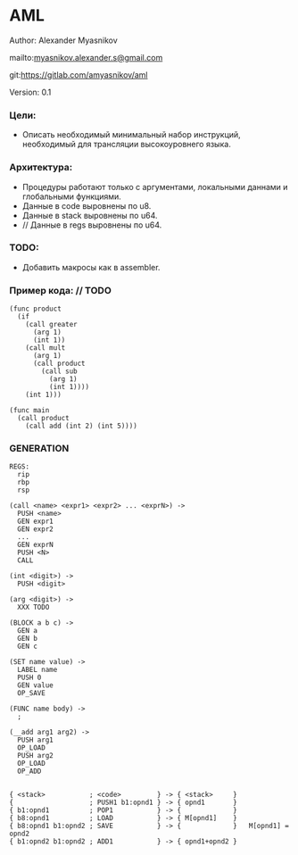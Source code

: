 
# AML

Author: Alexander Myasnikov

mailto:myasnikov.alexander.s@gmail.com

git:https://gitlab.com/amyasnikov/aml

Version: 0.1



### Цели:

* Описать необходимый минимальный набор инструкций, необходимый для трансляции высокоуровнего языка.



### Архитектура:

* Процедуры работают только с аргументами, локальными даннами и глобальными функциями.
* Данные в code  выровнены по u8.
* Данные в stack выровнены по u64.
* // Данные в regs  выровнены по u64.



### TODO:

* Добавить макросы как в assembler.



### Пример кода: // TODO

```
(func product
  (if
    (call greater
      (arg 1)
      (int 1))
    (call mult
      (arg 1)
      (call product
        (call sub
          (arg 1)
          (int 1))))
    (int 1)))

(func main
  (call product
    (call add (int 2) (int 5))))
```


### GENERATION

```
REGS:
  rip
  rbp
  rsp

(call <name> <expr1> <expr2> ... <exprN>) ->
  PUSH <name>
  GEN expr1
  GEN expr2
  ...
  GEN exprN
  PUSH <N>
  CALL

(int <digit>) ->
  PUSH <digit>

(arg <digit>) ->
  XXX TODO

(BLOCK a b c) ->
  GEN a
  GEN b
  GEN c

(SET name value) ->
  LABEL name
  PUSH 0
  GEN value
  OP_SAVE

(FUNC name body) ->
  ;

(__add arg1 arg2) ->
  PUSH arg1
  OP_LOAD
  PUSH arg2
  OP_LOAD
  OP_ADD


{ <stack>           ; <code>         } -> { <stack>     }
{                   ; PUSH1 b1:opnd1 } -> { opnd1       }
{ b1:opnd1          ; POP1           } -> {             }
{ b8:opnd1          ; LOAD           } -> { M[opnd1]    }
{ b8:opnd1 b1:opnd2 ; SAVE           } -> {             }   M[opnd1] = opnd2
{ b1:opnd2 b1:opnd2 ; ADD1           } -> { opnd1+opnd2 }

```



